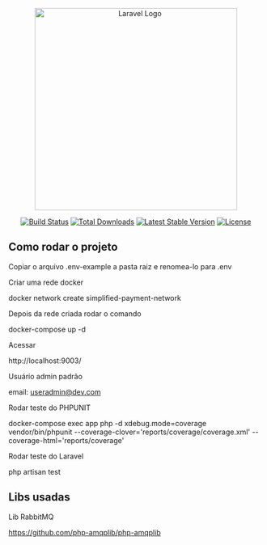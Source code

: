 <p align="center"><a href="https://laravel.com" target="_blank"><img src="https://raw.githubusercontent.com/laravel/art/master/logo-lockup/5%20SVG/2%20CMYK/1%20Full%20Color/laravel-logolockup-cmyk-red.svg" width="400" alt="Laravel Logo"></a></p>

<p align="center">
<a href="https://github.com/laravel/framework/actions"><img src="https://github.com/laravel/framework/workflows/tests/badge.svg" alt="Build Status"></a>
<a href="https://packagist.org/packages/laravel/framework"><img src="https://img.shields.io/packagist/dt/laravel/framework" alt="Total Downloads"></a>
<a href="https://packagist.org/packages/laravel/framework"><img src="https://img.shields.io/packagist/v/laravel/framework" alt="Latest Stable Version"></a>
<a href="https://packagist.org/packages/laravel/framework"><img src="https://img.shields.io/packagist/l/laravel/framework" alt="License"></a>
</p>


## Como rodar o projeto

Copiar o arquivo .env-example a pasta raiz e renomea-lo para .env

Criar uma rede docker 

docker network create simplified-payment-network

Depois da rede criada rodar o comando

docker-compose up -d

Acessar

http://localhost:9003/

Usuário admin padrão

email: useradmin@dev.com

Rodar teste do PHPUNIT

docker-compose exec app php -d xdebug.mode=coverage vendor/bin/phpunit --coverage-clover='reports/coverage/coverage.xml' --coverage-html='reports/coverage'

Rodar teste do Laravel

php artisan test

## Libs usadas

Lib RabbitMQ

https://github.com/php-amqplib/php-amqplib

